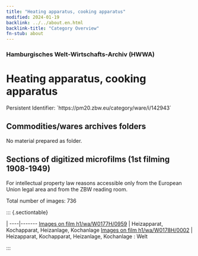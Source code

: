 ```yaml
---
title: "Heating apparatus, cooking apparatus"
modified: 2024-01-19
backlink: ../../about.en.html
backlink-title: "Category Overview"
fn-stub: about
---
```


### Hamburgisches Welt-Wirtschafts-Archiv (HWWA)

# Heating apparatus, cooking apparatus

<div class="hint">Persistent Identifier: `https://pm20.zbw.eu/category/ware/i/142943`</div>







## Commodities/wares archives folders





No material prepared as folder.



<a id="filmsections" />

## Sections of digitized microfilms (1st filming 1908-1949)

<p>For intellectual property law reasons accessible only from the European Union legal area and from the ZBW reading room.</p>



<p>Total number of images: 736</p>




::: {.sectiontable}

 | 
----|-------
<a class="btn" href="https://pm20.zbw.eu/film/h1/wa/W0177H/0959" rel="nofollow">Images on film h1/wa/W0177H/0959</a> | Heizapparat, Kochapparat, Heizanlage, Kochanlage
<a class="btn" href="https://pm20.zbw.eu/film/h1/wa/W0178H/0002" rel="nofollow">Images on film h1/wa/W0178H/0002</a> | Heizapparat, Kochapparat, Heizanlage, Kochanlage : Welt


:::
















